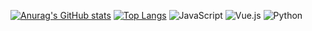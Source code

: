 [![Anurag's GitHub stats](https://github-readme-stats.vercel.app/api?username=Dreamqiucn)](https://github.com/anuraghazra/github-readme-stats)
[![Top Langs](https://github-readme-stats.vercel.app/api/top-langs/?username=Dreamqiucn&layout=compact)](https://github.com/anuraghazra/github-readme-stats)
![JavaScript](https://img.shields.io/badge/-JavaScript-F7DF1E?style=flat-square&logo=javascript&logoColor=black)
![Vue.js](https://img.shields.io/badge/-Vue.js-4FC08D?style=flat-square&logo=vue.js&logoColor=white)
![Python](https://img.shields.io/badge/-Python-3776AB?style=flat-square&logo=python&logoColor=white)

